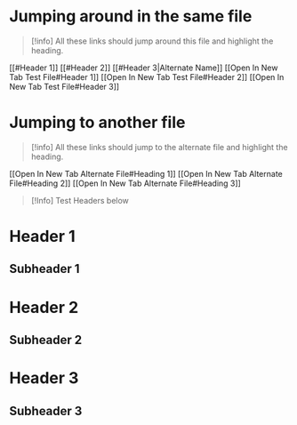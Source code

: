 # Jumping around in the same file

> [!info]
> All these links should jump around this file and highlight the heading.

[[#Header 1]]
[[#Header 2]]
[[#Header 3|Alternate Name]]
[[Open In New Tab Test File#Header 1]]
[[Open In New Tab Test File#Header 2]]
[[Open In New Tab Test File#Header 3]]


# Jumping to another file

> [!info]
> All these links should jump to the alternate file and highlight the heading.

[[Open In New Tab Alternate File#Heading 1]]
[[Open In New Tab Alternate File#Heading 2]]
[[Open In New Tab Alternate File#Heading 3]]


> [!Info]
> Test Headers below

# Header 1

## Subheader 1

# Header 2

## Subheader 2

# Header 3

## Subheader 3